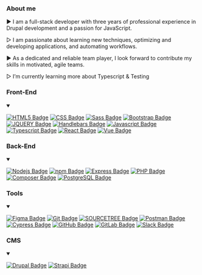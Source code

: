 ### About me


 ▶︎ I am a full-stack developer with three years of professional experience in Drupal development and a passion for JavaScript.
 
 ▷ I am passionate about learning new techniques, optimizing and developing applications, and automating workflows. 
 
 ▶︎  As a dedicated and reliable team player, I look forward to contribute my skills in motivated, agile teams. 
 
 ▷ I’m currently learning more about Typescript & Testing



### Front-End
<details open>
<summary></summary>
  

[![HTML5 Badge](https://img.shields.io/badge/-HTML5-E34F26?style=for-the-badge&labelColor=black&logo=html5&logoColor=E34F26)](#) [![CSS Badge](https://img.shields.io/badge/-CSS3-1572B6?style=for-the-badge&labelColor=302d2d&logo=css3&logoColor=1572B6)](#) [![Sass Badge](https://img.shields.io/badge/-SASS-CC6699?style=for-the-badge&labelColor=302d2d&logo=sass&logoColor=CC6699)](#) [![Bootstrap Badge](https://img.shields.io/badge/-Bootstrap-7952B3?style=for-the-badge&labelColor=302d2d&logo=bootstrap&logoColor=7952B3)](#) [![JQUERY Badge](https://img.shields.io/badge/-jQuery-0769AD?style=for-the-badge&labelColor=302d2d&logo=jquery&logoColor=0769AD)](#) [![Handlebars Badge](https://img.shields.io/badge/-handlebars.js-000000?style=for-the-badge&labelColor=f7efef&logo=handlebars.js&logoColor=000000)](#) [![Javascript Badge](https://img.shields.io/badge/-JavaScript-F0DB4F?style=for-the-badge&labelColor=302d2d&logo=javascript&logoColor=F0DB4F)](#) [![Typescript Badge](https://img.shields.io/badge/-Typescript-3178C6?style=for-the-badge&labelColor=302d2d&logo=typescript&logoColor=3178C6)](#) [![React Badge](https://img.shields.io/badge/-React-61DAFB?style=for-the-badge&labelColor=302d2d&logo=react&logoColor=61DAFB)](#) [![Vue Badge](https://img.shields.io/badge/-Vue.js-4FC08D?style=for-the-badge&labelColor=302d2d&logo=vue.js&logoColor=4FC08D)](#) 
</details>

### Back-End
<details open>
<summary></summary>
  
 [![Nodejs Badge](https://img.shields.io/badge/-Nodejs-3C873A?style=for-the-badge&labelColor=302d2d&logo=node.js&logoColor=3C873A)](#) [![npm Badge](https://img.shields.io/badge/-npm-CB3837?style=for-the-badge&labelColor=f7efef&logo=npm&logoColor=CB3837)](#)  [![Express Badge](https://img.shields.io/badge/-Express-000000?style=for-the-badge&labelColor=f7efef&logo=express&logoColor=000000)](#) [![PHP Badge](https://img.shields.io/badge/-PHP-777BB4?style=for-the-badge&labelColor=302d2d&logo=php&logoColor=777BB4)](#) [![Composer Badge](https://img.shields.io/badge/-Composer-885630?style=for-the-badge&labelColor=f7efef&logo=composer&logoColor=885630)](#) [![PostgreSQL Badge](https://img.shields.io/badge/-PostgreSQL-4169E1?style=for-the-badge&labelColor=f7efef&logo=postgreSQL&logoColor=4169E1)](#)
  
</details>

### Tools
<details open>
<summary></summary>
  
 [![Figma Badge](https://img.shields.io/badge/-Figma-F24E1E?style=for-the-badge&labelColor=302d2d&logo=figma&logoColor=F24E1E)](#) 
 [![Git Badge](https://img.shields.io/badge/-Git-F24E1E?style=for-the-badge&labelColor=302d2d&logo=git&logoColor=F24E1E)](#)  [![SOURCETREE Badge](https://img.shields.io/badge/-Sourcetree-0052CC?style=for-the-badge&labelColor=f7efef&logo=sourcetree&logoColor=0052CC)](#)  [![Postman Badge](https://img.shields.io/badge/-Postman-FF6C37?style=for-the-badge&labelColor=302d2d&logo=postman&logoColor=FF6C37)](#) [![Cypress Badge](https://img.shields.io/badge/-cypress-17202C?style=for-the-badge&labelColor=f7efef&logo=cypress&logoColor=17202C)](#)  [![GitHub Badge](https://img.shields.io/badge/-GitHub-181717?style=for-the-badge&labelColor=f7efef&logo=github&logoColor=181717)](#)  [![GitLab Badge](https://img.shields.io/badge/-GitLab-FCA121?style=for-the-badge&labelColor=302d2d&logo=gitlab&logoColor=FCA121)](#)  [![Slack Badge](https://img.shields.io/badge/-Slack-4A154B?style=for-the-badge&labelColor=f7efef&logo=slack&logoColor=4A154B)](#)
  
</details>


### CMS
<details open>
<summary></summary>
  
 [![Drupal Badge](https://img.shields.io/badge/-Drupal-0678BE?style=for-the-badge&labelColor=302d2d&logo=drupal&logoColor=0678BE)](#) [![Strapi Badge](https://img.shields.io/badge/-Strapi-2F2E8B?style=for-the-badge&labelColor=f7efef&logo=strapi&logoColor=2F2E8B)](#)
  
</details>

 


